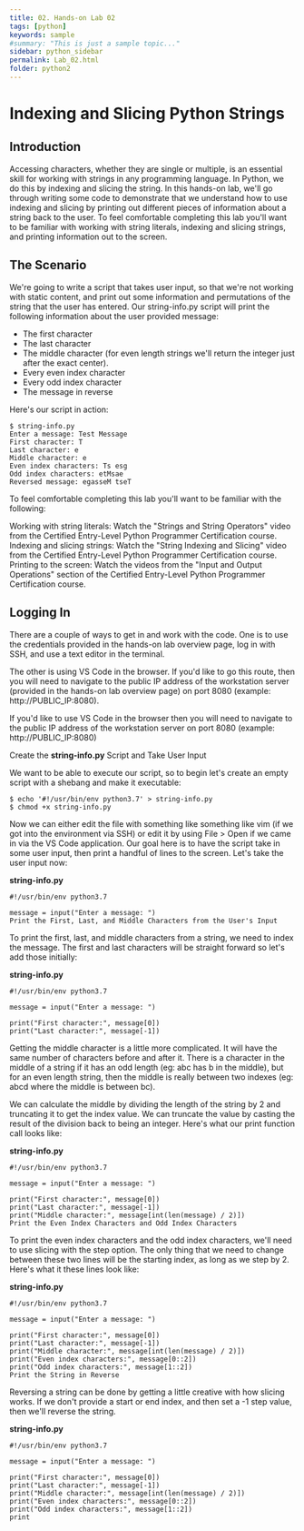```yaml
---
title: 02. Hands-on Lab 02
tags: [python]
keywords: sample
#summary: "This is just a sample topic..."
sidebar: python_sidebar
permalink: Lab_02.html
folder: python2
---
```


# Indexing and Slicing Python Strings

## Introduction

Accessing characters, whether they are single or multiple, is an essential skill for working with strings in any programming language. In Python, we do this by indexing and slicing the string. In this hands-on lab, we'll go through writing some code to demonstrate that we understand how to use indexing and slicing by printing out different pieces of information about a string back to the user. To feel comfortable completing this lab you'll want to be familiar with working with string literals, indexing and slicing strings, and printing information out to the screen.

## The Scenario

We're going to write a script that takes user input, so that we're not working with static content, and print out some information and permutations of the string that the user has entered. Our string-info.py script will print the following information about the user provided message:

* The first character
* The last character
* The middle character (for even length strings we'll return the integer just after the exact center).
* Every even index character
* Every odd index character
* The message in reverse

Here's our script in action:

```
$ string-info.py
Enter a message: Test Message
First character: T
Last character: e
Middle character: e
Even index characters: Ts esg
Odd index characters: etMsae
Reversed message: egasseM tseT
```

To feel comfortable completing this lab you'll want to be familiar with the following:

Working with string literals: Watch the "Strings and String Operators" video from the Certified Entry-Level Python Programmer Certification course.
Indexing and slicing strings: Watch the "String Indexing and Slicing" video from the Certified Entry-Level Python Programmer Certification course.
Printing to the screen: Watch the videos from the "Input and Output Operations" section of the Certified Entry-Level Python Programmer Certification course.

## Logging In

There are a couple of ways to get in and work with the code. One is to use the credentials provided in the hands-on lab overview page, log in with SSH, and use a text editor in the terminal.

The other is using VS Code in the browser. If you'd like to go this route, then you will need to navigate to the public IP address of the workstation server (provided in the hands-on lab overview page) on port 8080 (example: http://PUBLIC_IP:8080).

If you'd like to use VS Code in the browser then you will need to navigate to the public IP address of the workstation server on port 8080 (example: http://PUBLIC_IP:8080)

Create the **string-info.py** Script and Take User Input

We want to be able to execute our script, so to begin let's create an empty script with a shebang and make it executable:

```
$ echo '#!/usr/bin/env python3.7' > string-info.py
$ chmod +x string-info.py
```

Now we can either edit the file with something like something like vim (if we got into the environment via SSH) or edit it by using File > Open if we came in via the VS Code application.
Our goal here is to have the script take in some user input, then print a handful of lines to the screen. Let's take the user input now:

**string-info.py**

```
#!/usr/bin/env python3.7

message = input("Enter a message: ")
Print the First, Last, and Middle Characters from the User's Input
```

To print the first, last, and middle characters from a string, we need to index the message. The first and last characters will be straight forward so let's add those initially:

**string-info.py**

```
#!/usr/bin/env python3.7

message = input("Enter a message: ")

print("First character:", message[0])
print("Last character:", message[-1])
```

Getting the middle character is a little more complicated. It will have the same number of characters before and after it. There is a character in the middle of a string if it has an odd length (eg: abc has b in the middle), but for an even length string, then the middle is really between two indexes (eg: abcd where the middle is between bc).

We can calculate the middle by dividing the length of the string by 2 and truncating it to get the index value. We can truncate the value by casting the result of the division back to being an integer. Here's what our print function call looks like:

**string-info.py**

```
#!/usr/bin/env python3.7

message = input("Enter a message: ")

print("First character:", message[0])
print("Last character:", message[-1])
print("Middle character:", message[int(len(message) / 2)])
Print the Even Index Characters and Odd Index Characters
```

To print the even index characters and the odd index characters, we'll need to use slicing with the step option. The only thing that we need to change between these two lines will be the starting index, as long as we step by 2. Here's what it these lines look like:

**string-info.py**

```
#!/usr/bin/env python3.7

message = input("Enter a message: ")

print("First character:", message[0])
print("Last character:", message[-1])
print("Middle character:", message[int(len(message) / 2)])
print("Even index characters:", message[0::2])
print("Odd index characters:", message[1::2])
Print the String in Reverse
```

Reversing a string can be done by getting a little creative with how slicing works. If we don't provide a start or end index, and then set a -1 step value, then we'll reverse the string.

**string-info.py**

```
#!/usr/bin/env python3.7

message = input("Enter a message: ")

print("First character:", message[0])
print("Last character:", message[-1])
print("Middle character:", message[int(len(message) / 2)])
print("Even index characters:", message[0::2])
print("Odd index characters:", message[1::2])
print
```